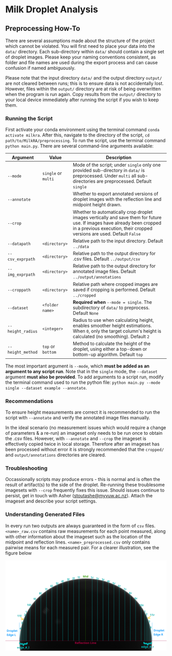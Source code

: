 # Milk Droplet Analysis

## Preprocessing How-To

There are several assumptions made about the structure of the project which cannot be violated. You will first need to place your data into the `data/` directory. Each sub-directory within `data/` should contain a single set of droplet images. Please keep your naming conventions consistent, as folder and file names are used during the export process and can cause confusion if named ambiguously.

Please note that the input directory `data/` and the output directory `output/` are not cleared between runs; this is to ensure data is not accidentally lost. However, files within the `output/` directory are at risk of being overwritten when the program is run again. Copy results from the `output/` directory to your local device immediately after running the script if you wish to keep them.

### Running the Script

First activate your conda environment using the terminal command `conda activate milkra`. After this, navigate to the directory of the script, `cd path/to/MilkRA/preprocessing`. To run the script, use the terminal command `python main.py`. There are several command-line arguments available:

| Argument           | Value               | Description                                                                                                                                                                                         |
|--------------------------|--------------------------|--------------------|
| `--mode`           | `single` or `multi` | Mode of the script; under `single` only one provided sub-directory in `data/` is preprocessed. Under `multi` all sub-directories are preprocessed. Default `single`                                 |
| `--annotate`       |                     | Whether to export annotated versions of droplet images with the reflection line and midpoint height drawn.                                                                           |
| `--crop`           |                     | Whether to automatically crop droplet images vertically and save them for future use. If images have already been cropped in a previous execution, their cropped versions are used. Default `False` |
| `--datapath`       | `<directory>`       | Relative path to the input directory. Default `../data`                                                                                                                                             |
| `--csv_exprpath`   | `<directory>`       | Relative path to the output directory for .csv files. Default `../output/csv`                                                                                                                       |
| `--img_exprpath`   | `<directory>`       | Relative path to the output directory for annotated image files. Default `../output/annotations`                                                                                                    |
| `--croppath`       | `<directory>`       | Relative path where cropped images are saved if cropping is performed. Default `../cropped`                                                                                                         |
| `--dataset`        | `<folder name>`     | **Required when** `--mode = single`. The subdirectory of `data/` to preprocess. Default `None`                                                                                                      |
| `--height_radius`  | `<integer>`         | Radius to use when calculating height, enables smoother height estimations. When `0`, only the target column's height is calculated (no smoothing). Default `2`                                    |
| `--height_method`  | `top` or `bottom`   | Method to calculate the height of the droplet, using either a top-down or bottom-up algorithm. Default `top` |


The most important argument is `--mode`, which **must be added as an argument to any script run**. Note that in the `single` mode, the `--dataset` argument **must also be provided**. To add arguments to a script run, modify the terminal command used to run the python file: `python main.py --mode single --dataset example --annotate`.

### Recommendations
To ensure height measurements are correct it is recommended to run the script with `--annotate` and verify the annotated image files manually.  

In the ideal scenario (no measurement issues which would require a change of parameters & a re-run) an imageset only needs to be run once to obtain the .csv files. However, with `--annotate` and `--crop` the imageset is effectively copied twice in local storage. Therefore after an imageset has been processed without error it is strongly recommended that the `cropped/` and `output/annotations` directories are cleared.

### Troubleshooting
Occassionally scripts may produce errors - this is normal and is often the result of artifact(s) to the side of the droplet. Re-running these troublesome imagesets with `--crop` frequently fixes this issue. Should issues continue to persist, get in touch with Asher (stoutashe@myvuw.ac.nz). Attach the imageset and describe your script settings.


### Understanding Generated Files
In every run two outputs are always guaranteed in the form of `csv` files. `<name>_raw.csv` contains raw measurements for each point measured, along with other information about the imageset such as the location of the midpoint and reflection lines. `<name>_preprocessed.csv` only contains pairwise means for each measured pair. For a clearer illustration, see the figure below

![alt text](https://github.com/veryeager/milkra/blob/main/content/README_diagram.png?raw=true)
